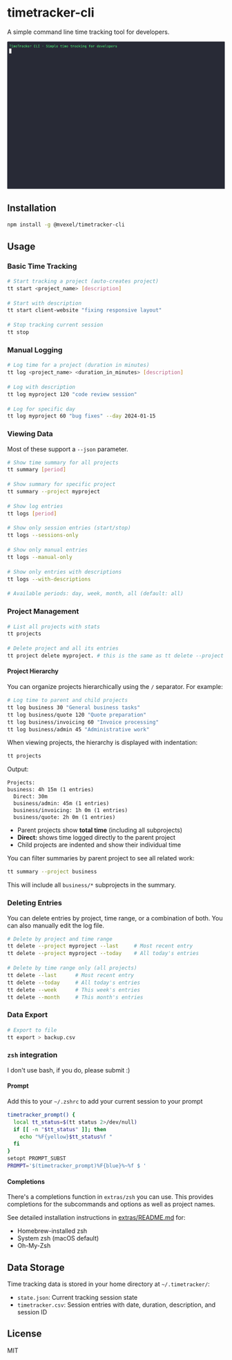 # timetracker-cli

A simple command line time tracking tool for developers.

![Demo](demo/timetracker-demo.gif)

## Installation

```bash
npm install -g @mvexel/timetracker-cli
```

## Usage

### Basic Time Tracking

```bash
# Start tracking a project (auto-creates project)
tt start <project_name> [description]

# Start with description
tt start client-website "fixing responsive layout"

# Stop tracking current session
tt stop
```

### Manual Logging

```bash
# Log time for a project (duration in minutes)
tt log <project_name> <duration_in_minutes> [description]

# Log with description
tt log myproject 120 "code review session"

# Log for specific day
tt log myproject 60 "bug fixes" --day 2024-01-15
```

### Viewing Data

Most of these support a `--json` parameter.

```bash
# Show time summary for all projects
tt summary [period]

# Show summary for specific project
tt summary --project myproject

# Show log entries
tt logs [period]

# Show only session entries (start/stop)
tt logs --sessions-only

# Show only manual entries
tt logs --manual-only

# Show only entries with descriptions
tt logs --with-descriptions

# Available periods: day, week, month, all (default: all)
```

### Project Management

```bash
# List all projects with stats
tt projects

# Delete project and all its entries
tt project delete myproject. # this is the same as tt delete --project myproject
```

#### Project Hierarchy

You can organize projects hierarchically using the `/` separator. For example:

```bash
# Log time to parent and child projects
tt log business 30 "General business tasks"
tt log business/quote 120 "Quote preparation"
tt log business/invoicing 60 "Invoice processing"
tt log business/admin 45 "Administrative work"
```

When viewing projects, the hierarchy is displayed with indentation:

```bash
tt projects
```

Output:
```
Projects:
business: 4h 15m (1 entries)
  Direct: 30m
  business/admin: 45m (1 entries)
  business/invoicing: 1h 0m (1 entries)
  business/quote: 2h 0m (1 entries)
```

- Parent projects show **total time** (including all subprojects)
- **Direct:** shows time logged directly to the parent project
- Child projects are indented and show their individual time

You can filter summaries by parent project to see all related work:

```bash
tt summary --project business
```

This will include all `business/*` subprojects in the summary.

### Deleting Entries

You can delete entries by project, time range, or a combination of both. You can also manually edit the log file.

```bash
# Delete by project and time range
tt delete --project myproject --last     # Most recent entry
tt delete --project myproject --today    # All today's entries

# Delete by time range only (all projects)
tt delete --last      # Most recent entry
tt delete --today     # All today's entries
tt delete --week      # This week's entries
tt delete --month     # This month's entries
```

### Data Export

```bash
# Export to file
tt export > backup.csv
```

### `zsh` integration

I don't use bash, if you do, please submit :)

#### Prompt

Add this to your `~/.zshrc` to add your current session to your prompt

```bash
timetracker_prompt() {
  local tt_status=$(tt status 2>/dev/null)
  if [[ -n "$tt_status" ]]; then
    echo "%F{yellow}$tt_status%f "
  fi
}
setopt PROMPT_SUBST
PROMPT='$(timetracker_prompt)%F{blue}%~%f $ '
```

#### Completions

There's a completions function in `extras/zsh` you can use. This provides completions for the subcommands and options as well as project names.

See detailed installation instructions in [extras/README.md](extras/README.md) for:

- Homebrew-installed zsh
- System zsh (macOS default)
- Oh-My-Zsh

## Data Storage

Time tracking data is stored in your home directory at `~/.timetracker/`:

- `state.json`: Current tracking session state
- `timetracker.csv`: Session entries with date, duration, description, and session ID

## License

MIT
